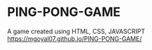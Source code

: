 # PING-PONG-GAME
A game created using HTML, CSS, JAVASCRIPT
https://mgoyal07.github.io/PING-PONG-GAME/
